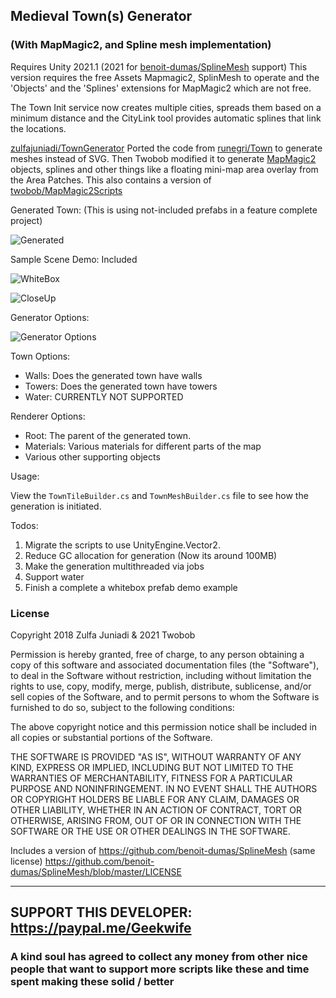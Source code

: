 ## Medieval Town(s) Generator ## 
### (With MapMagic2, and Spline mesh implementation) ###

Requires Unity 2021.1 (2021 for [benoit-dumas/SplineMesh](https://github.com/benoit-dumas/SplineMesh) support)
This version requires the free Assets Mapmagic2, SplinMesh to operate and the 'Objects' and the 'Splines' extensions for MapMagic2 which are not free.

The Town Init service now creates multiple cities, spreads them based on a minimum distance and the CityLink tool provides automatic splines that link the locations.

[zulfajuniadi/TownGenerator](https://github.com/zulfajuniadi/TownGenerator/) Ported the code from [runegri/Town](https://github.com/runegri/Town) to generate meshes instead of SVG.
Then Twobob modified it to generate [MapMagic2](https://assetstore.unity.com/packages/tools/terrain/mapmagic-2-165180) objects, splines and other things like a floating mini-map area overlay from the Area Patches.   This also contains a version of [twobob/MapMagic2Scripts](https://github.com/twobob/MapMagic2Scripts/commit/e93d9ed3122215709945521cb473cc59809e7067)

Generated Town: (This is using not-included prefabs in a feature complete project)

![Generated](https://user-images.githubusercontent.com/915232/135077644-ad10915b-ae30-492b-8c15-72760cceb319.png "Generated")

Sample Scene Demo: Included

![WhiteBox](https://user-images.githubusercontent.com/915232/135153481-514c6c72-d6c4-435e-993e-ebd49b406133.png "WhiteBox")

![CloseUp](https://user-images.githubusercontent.com/915232/135194891-b0e9310b-6e7a-4f63-944c-b247a5faf57e.png "closeUp")

Generator Options:

![Generator Options](https://user-images.githubusercontent.com/915232/135138373-058cc28c-75b2-461d-a48e-971fc0a27b9b.png  "Generator Options")

Town Options:

- Walls: Does the generated town have walls
- Towers: Does the generated town have towers
- Water: CURRENTLY NOT SUPPORTED

Renderer Options:

- Root: The parent of the generated town.
- Materials: Various materials for different parts of the map
- Various other supporting objects

Usage:

View the `TownTileBuilder.cs` and `TownMeshBuilder.cs` file to see how the generation is initiated.

Todos:

1. Migrate the scripts to use UnityEngine.Vector2.
2. Reduce GC allocation for generation (Now its around 100MB)
3. Make the generation multithreaded via jobs
4. Support water
7. Finish a complete a whitebox prefab demo example

### License ###

Copyright 2018 Zulfa Juniadi  & 2021 Twobob

Permission is hereby granted, free of charge, to any person obtaining a copy of this software and associated documentation files (the "Software"), to deal in the Software without restriction, including without limitation the rights to use, copy, modify, merge, publish, distribute, sublicense, and/or sell copies of the Software, and to permit persons to whom the Software is furnished to do so, subject to the following conditions:

The above copyright notice and this permission notice shall be included in all copies or substantial portions of the Software.

THE SOFTWARE IS PROVIDED "AS IS", WITHOUT WARRANTY OF ANY KIND, EXPRESS OR IMPLIED, INCLUDING BUT NOT LIMITED TO THE WARRANTIES OF MERCHANTABILITY, FITNESS FOR A PARTICULAR PURPOSE AND NONINFRINGEMENT. IN NO EVENT SHALL THE AUTHORS OR COPYRIGHT HOLDERS BE LIABLE FOR ANY CLAIM, DAMAGES OR OTHER LIABILITY, WHETHER IN AN ACTION OF CONTRACT, TORT OR OTHERWISE, ARISING FROM, OUT OF OR IN CONNECTION WITH THE SOFTWARE OR THE USE OR OTHER DEALINGS IN THE SOFTWARE.

Includes a version of https://github.com/benoit-dumas/SplineMesh  (same license)
https://github.com/benoit-dumas/SplineMesh/blob/master/LICENSE


---

## SUPPORT THIS DEVELOPER: https://paypal.me/Geekwife     
###  A kind soul has agreed to collect any money from other nice people that want to support more scripts like these and time spent making these solid / better
